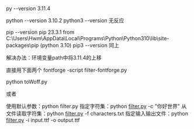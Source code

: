 py --version   3.11.4

python --version    3.10.2
python3 --version  无反应

pip --version  pip 23.3.1 from C:\Users\Hwm\AppData\Local\Programs\Python\Python310\lib\site-packages\pip (python 3.10)
pip3 --version 同上

解决办法：环境变量path中将3.11.4的上移



直接用下面两个
fontforge -script filter-fontforge.py

<!-- pip install fontTools -->
<!-- pip install brotli -->
python toWoff.py


或者

使用默认参数：python filter.py
指定字符集：python [filter.py](http://_vscodecontentref_/2) -c "你好世界"
从文件读取字符集：python [filter.py](http://_vscodecontentref_/3) -f characters.txt
指定输入输出文件：python [filter.py](http://_vscodecontentref_/4) -i input.ttf -o output.ttf


